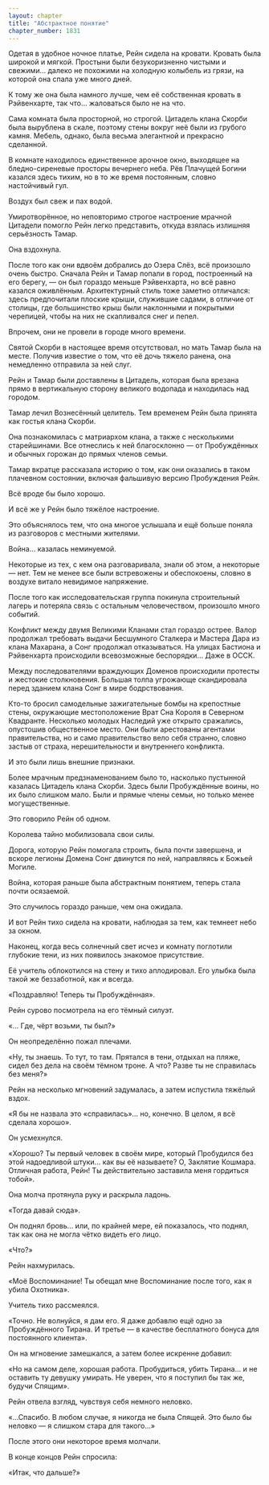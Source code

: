 ```yaml
---
layout: chapter
title: "Абстрактное понятие"
chapter_number: 1831
---
```




Одетая в удобное ночное платье, Рейн сидела на кровати. Кровать была широкой и мягкой. Простыни были безукоризненно чистыми и свежими... далеко не похожими на холодную колыбель из грязи, на которой она спала уже много дней.

К тому же она была намного лучше, чем её собственная кровать в Рэйвенхарте, так что... жаловаться было не на что.

Сама комната была просторной, но строгой. Цитадель клана Скорби была вырублена в скале, поэтому стены вокруг неё были из грубого камня. Мебель, однако, была весьма элегантной и прекрасно сделанной.

В комнате находилось единственное арочное окно, выходящее на бледно-сиреневые просторы вечернего неба. Рёв Плачущей Богини казался здесь тихим, но в то же время постоянным, словно настойчивый гул.

Воздух был свеж и пах водой.

Умиротворённое, но неповторимо строгое настроение мрачной Цитадели помогло Рейн легко представить, откуда взялась излишняя серьёзность Тамар.

Она вздохнула.

После того как они вдвоём добрались до Озера Слёз, всё произошло очень быстро. Сначала Рейн и Тамар попали в город, построенный на его берегу, — он был гораздо меньше Рэйвенхарта, но всё равно казался оживлённым. Архитектурный стиль тоже заметно отличался: здесь предпочитали плоские крыши, служившие садами, в отличие от столицы, где большинство крыш были наклонными и покрытыми черепицей, чтобы на них не скапливался снег и пепел.

Впрочем, они не провели в городе много времени.

Святой Скорби в настоящее время отсутствовал, но мать Тамар была на месте. Получив известие о том, что её дочь тяжело ранена, она немедленно отправила за ней слуг.

Рейн и Тамар были доставлены в Цитадель, которая была врезана прямо в вертикальную сторону великого водопада и находилась над городом.

Тамар лечил Вознесённый целитель. Тем временем Рейн была принята как гостья клана Скорби.

Она познакомилась с матриархом клана, а также с несколькими старейшинами. Все отнеслись к ней благосклонно — от Пробуждённых и обычных горожан до прямых членов семьи.

Тамар вкратце рассказала историю о том, как они оказались в таком плачевном состоянии, включая фальшивую версию Пробуждения Рейн.

Всё вроде бы было хорошо.

И всё же у Рейн было тяжёлое настроение.

Это объяснялось тем, что она многое услышала и ещё больше поняла из разговоров с местными жителями.

Война... казалась неминуемой.

Некоторые из тех, с кем она разговаривала, знали об этом, а некоторые — нет. Тем не менее все были встревожены и обеспокоены, словно в воздухе витало невидимое напряжение.

После того как исследовательская группа покинула строительный лагерь и потеряла связь с остальным человечеством, произошло много событий.

Конфликт между двумя Великими Кланами стал гораздо острее. Валор продолжал требовать выдачи Бесшумного Сталкера и Мастера Дара из клана Махарана, а Сонг продолжал отказываться. На улицах Бастиона и Рэйвенхарта происходили всевозможные беспорядки... Даже в ОССК.

Между последователями враждующих Доменов происходили протесты и жестокие столкновения. Большая толпа угрожающе скандировала перед зданием клана Сонг в мире бодрствования.

Кто-то бросил самодельные зажигательные бомбы на крепостные стены, окружающие местоположение Врат Сна Короля в Северном Квадранте. Несколько молодых Наследий уже открыто сражались, опустошив общественное место. Они были арестованы агентами правительства, но и само правительство вело себя странно, словно застыв от страха, нерешительности и внутреннего конфликта.

И это были лишь внешние признаки.

Более мрачным предзнаменованием было то, насколько пустынной казалась Цитадель клана Скорби. Здесь были Пробуждённые воины, но их было слишком мало. Были и прямые члены семьи, но только менее могущественные.

Это говорило Рейн об одном.

Королева тайно мобилизовала свои силы.

Дорога, которую Рейн помогала строить, была почти завершена, и вскоре легионы Домена Сонг двинутся по ней, направляясь к Божьей Могиле.

Война, которая раньше была абстрактным понятием, теперь стала почти осязаемой.

Это случилось гораздо раньше, чем она ожидала.

И вот Рейн тихо сидела на кровати, наблюдая за тем, как темнеет небо за окном.

Наконец, когда весь солнечный свет исчез и комнату поглотили глубокие тени, из них появилось знакомое присутствие.

Её учитель облокотился на стену и тихо аплодировал. Его улыбка была такой же беззаботной, как и всегда.

«Поздравляю! Теперь ты Пробуждённая».

Рейн сурово посмотрела на его тёмный силуэт.

«... Где, чёрт возьми, ты был?»

Он неопределённо пожал плечами.

«Ну, ты знаешь. То тут, то там. Прятался в тени, отдыхал на пляже, сидел без дела на своём тёмном троне. А что? Разве ты не справилась без меня?»

Рейн на несколько мгновений задумалась, а затем испустила тяжёлый вздох.

«Я бы не назвала это «справилась»... но, конечно. В целом, я всё сделала хорошо».

Он усмехнулся.

«Хорошо? Ты первый человек в своём мире, который Пробудился без этой надоедливой штуки... как вы её называете? О, Заклятие Кошмара. Отличная работа, Рейн! Ты действительно заставила меня гордиться тобой».

Она молча протянула руку и раскрыла ладонь.

«Тогда давай сюда».

Он поднял бровь... или, по крайней мере, ей показалось, что поднял, так как она не могла чётко видеть его лицо.

«Что?»

Рейн нахмурилась.

«Моё Воспоминание! Ты обещал мне Воспоминание после того, как я убила Охотника».

Учитель тихо рассмеялся.

«Точно. Не волнуйся, я дам его. Я даже добавлю ещё одно за Пробуждённого Тирана. И третье — в качестве бесплатного бонуса для постоянного клиента».

Он на мгновение замешкался, а затем более искренне добавил:

«Но на самом деле, хорошая работа. Пробудиться, убить Тирана... и не оставить ту девушку умирать. Не уверен, что я поступил бы так же, будучи Спящим».

Рейн отвела взгляд, чувствуя себя немного неловко.

«...Спасибо. В любом случае, я никогда не была Спящей. Это было бы неловко — я слишком стара для такого...»

После этого они некоторое время молчали.

В конце концов Рейн спросила:

«Итак, что дальше?»

